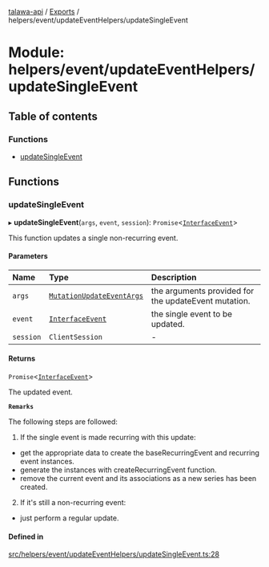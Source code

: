 [talawa-api](../README.md) / [Exports](../modules.md) / helpers/event/updateEventHelpers/updateSingleEvent

# Module: helpers/event/updateEventHelpers/updateSingleEvent

## Table of contents

### Functions

- [updateSingleEvent](helpers_event_updateEventHelpers_updateSingleEvent.md#updatesingleevent)

## Functions

### updateSingleEvent

▸ **updateSingleEvent**(`args`, `event`, `session`): `Promise`\<[`InterfaceEvent`](../interfaces/models_Event.InterfaceEvent.md)\>

This function updates a single non-recurring event.

#### Parameters

| Name | Type | Description |
| :------ | :------ | :------ |
| `args` | [`MutationUpdateEventArgs`](types_generatedGraphQLTypes.md#mutationupdateeventargs) | the arguments provided for the updateEvent mutation. |
| `event` | [`InterfaceEvent`](../interfaces/models_Event.InterfaceEvent.md) | the single event to be updated. |
| `session` | `ClientSession` | - |

#### Returns

`Promise`\<[`InterfaceEvent`](../interfaces/models_Event.InterfaceEvent.md)\>

The updated event.

**`Remarks`**

The following steps are followed:
1. If the single event is made recurring with this update:
  - get the appropriate data to create the baseRecurringEvent and recurring event instances.
  - generate the instances with createRecurringEvent function.
  - remove the current event and its associations as a new series has been created.
2. If it's still a non-recurring event:
  - just perform a regular update.

#### Defined in

[src/helpers/event/updateEventHelpers/updateSingleEvent.ts:28](https://github.com/PalisadoesFoundation/talawa-api/blob/636e51c/src/helpers/event/updateEventHelpers/updateSingleEvent.ts#L28)

